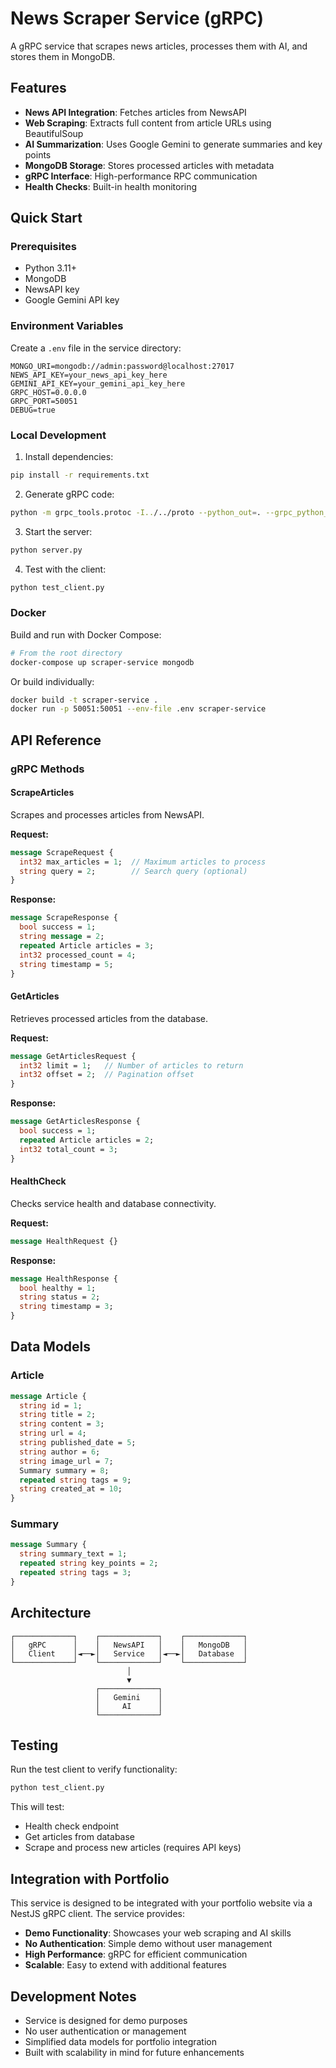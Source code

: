 # News Scraper Service (gRPC)

A gRPC service that scrapes news articles, processes them with AI, and stores them in MongoDB.

## Features

- **News API Integration**: Fetches articles from NewsAPI
- **Web Scraping**: Extracts full content from article URLs using BeautifulSoup
- **AI Summarization**: Uses Google Gemini to generate summaries and key points
- **MongoDB Storage**: Stores processed articles with metadata
- **gRPC Interface**: High-performance RPC communication
- **Health Checks**: Built-in health monitoring

## Quick Start

### Prerequisites

- Python 3.11+
- MongoDB
- NewsAPI key
- Google Gemini API key

### Environment Variables

Create a `.env` file in the service directory:

```env
MONGO_URI=mongodb://admin:password@localhost:27017
NEWS_API_KEY=your_news_api_key_here
GEMINI_API_KEY=your_gemini_api_key_here
GRPC_HOST=0.0.0.0
GRPC_PORT=50051
DEBUG=true
```

### Local Development

1. Install dependencies:
```bash
pip install -r requirements.txt
```

2. Generate gRPC code:
```bash
python -m grpc_tools.protoc -I../../proto --python_out=. --grpc_python_out=. ../../proto/scraper-service/news_scraper.proto
```

3. Start the server:
```bash
python server.py
```

4. Test with the client:
```bash
python test_client.py
```

### Docker

Build and run with Docker Compose:

```bash
# From the root directory
docker-compose up scraper-service mongodb
```

Or build individually:

```bash
docker build -t scraper-service .
docker run -p 50051:50051 --env-file .env scraper-service
```

## API Reference

### gRPC Methods

#### ScrapeArticles
Scrapes and processes articles from NewsAPI.

**Request:**
```protobuf
message ScrapeRequest {
  int32 max_articles = 1;  // Maximum articles to process
  string query = 2;        // Search query (optional)
}
```

**Response:**
```protobuf
message ScrapeResponse {
  bool success = 1;
  string message = 2;
  repeated Article articles = 3;
  int32 processed_count = 4;
  string timestamp = 5;
}
```

#### GetArticles
Retrieves processed articles from the database.

**Request:**
```protobuf
message GetArticlesRequest {
  int32 limit = 1;   // Number of articles to return
  int32 offset = 2;  // Pagination offset
}
```

**Response:**
```protobuf
message GetArticlesResponse {
  bool success = 1;
  repeated Article articles = 2;
  int32 total_count = 3;
}
```

#### HealthCheck
Checks service health and database connectivity.

**Request:**
```protobuf
message HealthRequest {}
```

**Response:**
```protobuf
message HealthResponse {
  bool healthy = 1;
  string status = 2;
  string timestamp = 3;
}
```

## Data Models

### Article
```protobuf
message Article {
  string id = 1;
  string title = 2;
  string content = 3;
  string url = 4;
  string published_date = 5;
  string author = 6;
  string image_url = 7;
  Summary summary = 8;
  repeated string tags = 9;
  string created_at = 10;
}
```

### Summary
```protobuf
message Summary {
  string summary_text = 1;
  repeated string key_points = 2;
  repeated string tags = 3;
}
```

## Architecture

```
┌─────────────┐    ┌─────────────┐    ┌─────────────┐
│   gRPC      │    │   NewsAPI   │    │   MongoDB   │
│   Client    │◄──►│   Service   │◄──►│   Database  │
└─────────────┘    └─────────────┘    └─────────────┘
                          │
                          ▼
                   ┌─────────────┐
                   │   Gemini    │
                   │     AI      │
                   └─────────────┘
```

## Testing

Run the test client to verify functionality:

```bash
python test_client.py
```

This will test:
- Health check endpoint
- Get articles from database
- Scrape and process new articles (requires API keys)

## Integration with Portfolio

This service is designed to be integrated with your portfolio website via a NestJS gRPC client. The service provides:

- **Demo Functionality**: Showcases your web scraping and AI skills
- **No Authentication**: Simple demo without user management
- **High Performance**: gRPC for efficient communication
- **Scalable**: Easy to extend with additional features

## Development Notes

- Service is designed for demo purposes
- No user authentication or management
- Simplified data models for portfolio integration
- Built with scalability in mind for future enhancements
